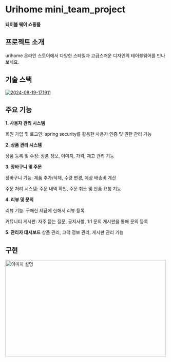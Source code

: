 # **Urihome mini_team_project**
**테이블 웨어 쇼핑몰**

## **프로젝트 소개**
urihome 온라인 스토어에서 다양한 스타일과 고급스러운 디자인의 테이블웨어를 만나보세요. 

## **기술 스택**
<a href="https://ibb.co/TBbJvQF"><img src="https://i.ibb.co/WWP7xrY/2024-08-19-171911.png" alt="2024-08-19-171911" border="0"></a>

## **주요 기능**
**1. 사용자 관리 시스템**

회원 가입 및 로그인: spring security를 활용한 사용자 인증 및 권한 관리 기능 

**2. 상품 관리 시스템**

상품 등록 및 수정: 상품 정보, 이미지, 가격, 재고 관리 기능

**3. 장바구니 및 주문**

장바구니 기능: 제품 추가/삭제, 수량 변경, 예상 배송비 계산

주문 처리 시스템: 주문 내역 확인, 주문 취소 및 반품 요청 기능

**4. 리뷰 및 문의**

리뷰 기능: 구매한 제품에 한해서 리뷰 등록 

커뮤니티 게시판: 자주 묻는 질문, 공지사항, 1:1 문의 게시판을 통해 문의 등록  

**5. 관리자 대시보드**
상품 관리, 고객 정보 관리, 게시판 관리 기능

## **구현**
<img src="https://github.com/user-attachments/assets/c2ba0dbd-7bc5-43fd-a530-1011010dc665" alt="이미지 설명" width="500" height="300">
